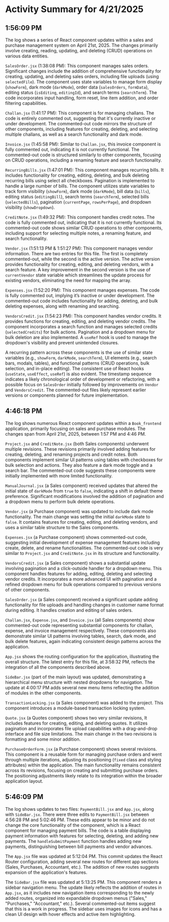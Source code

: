 # Activity Summary for 4/21/2025

## 1:56:09 PM
The log shows a series of React component updates within a sales and purchase management system on April 21st, 2025.  The changes primarily involve creating, reading, updating, and deleting (CRUD) operations on various data entities.

`SalesOrder.jsx` (1:38:08 PM): This component manages sales orders.  Significant changes include the addition of comprehensive functionality for creating, updating, and deleting sales orders, including file uploads (using `selectedFile`).  The component uses state variables to manage form display (`showForm`), dark mode (`darkMode`), order data (`salesOrders`, `formData`), editing status (`isEditing`, `editingId`), and search terms (`searchTerm`).  The code incorporates input handling, form reset, line item addition, and order filtering capabilities.

`Challan.jsx` (1:41:17 PM): This component is for managing challans.  The code is entirely commented out, suggesting that it's currently inactive or under development. The commented-out code mirrors the structure of other components, including features for creating, deleting, and selecting multiple challans, as well as a search functionality and dark mode.

`Invoice.jsx` (1:45:58 PM):  Similar to `Challan.jsx`, this invoice component is fully commented out, indicating it is not currently functional.  The commented-out code is structured similarly to other components, focusing on CRUD operations, including a renaming feature and search functionality.

`RecurringBills.jsx` (1:47:01 PM): This component manages recurring bills.  It includes functionality for creating, editing, deleting, and bulk deleting recurring bills using select all checkboxes.  Pagination is implemented to handle a large number of bills.  The component utilizes state variables to track form visibility (`showForm`), dark mode (`darkMode`), bill data (`bills`), editing status (`editingBill`), search terms (`searchTerm`), selected bills (`selectedBills`), pagination (`currentPage`, `rowsPerPage`), and dropdown visibility (`showDropdown`).

`CreditNote.jsx` (1:49:32 PM): This component handles credit notes.  The code is fully commented out, indicating that it is not currently functional. Its commented-out code shows similar CRUD operations to other components, including support for selecting multiple notes, a renaming feature, and search functionality.

`Vendor.jsx` (1:51:13 PM & 1:51:27 PM):  This component manages vendor information.  There are two entries for this file. The first is completely commented-out, while the second is the active version.  The active version provides functionality for creating, editing, and deleting vendors, with a search feature.  A key improvement in the second version is the use of `currentVendor` state variable which streamlines the update process for existing vendors, eliminating the need for mapping the array.

`Expenses.jsx` (1:52:20 PM): This component manages expenses. The code is fully commented out, implying it’s inactive or under development.  The commented-out code includes functionality for adding, deleting, and bulk deleting expenses, along with renaming and searching.

`VendorsCredit.jsx` (1:54:23 PM): This component handles vendor credits. It provides functions for creating, editing, and deleting vendor credits.  The component incorporates a search function and manages selected credits (`selectedCredits`) for bulk actions. Pagination and a dropdown menu for bulk deletion are also implemented.  A `useRef` hook is used to manage the dropdown's visibility and prevent unintended closures.


A recurring pattern across these components is the use of similar state variables (e.g., `showForm`, `darkMode`, `searchTerm`), UI elements (e.g., search bars, modals, tables), and functional patterns (CRUD operations, bulk selection, and in-place editing).  The consistent use of React hooks (`useState`, `useEffect`, `useRef`) is also evident.  The timestamp sequence indicates a likely chronological order of development or refactoring, with a possible focus on `SalesOrder` initially followed by improvements on `Vendor` and `VendorsCredit`. The commented-out files likely represent earlier versions or components planned for future implementation.


## 4:46:18 PM
The log shows numerous React component updates within a `Book_frontend` application, primarily focusing on sales and purchase modules.  The changes span from April 21st, 2025, between 1:57 PM and 4:46 PM.

`Project.jsx` and `CreditNote.jsx`  (both Sales components) underwent multiple revisions.  These revisions primarily involved adding features for creating, deleting, and renaming projects and credit notes.  Both components implement similar UI patterns using tables with checkboxes for bulk selection and actions. They also feature a dark mode toggle and a search bar.  The commented-out code suggests these components were initially implemented with more limited functionality.

`ManualJournal.jsx` (a Sales component) received updates that altered the initial state of `darkMode` from `true` to `false`, indicating a shift in default theme preference.  Significant modifications involved the addition of pagination and a dropdown menu to perform bulk delete operations.


`Vendor.jsx` (a Purchase component) was updated to include dark mode functionality. The main change was setting the initial `darkMode` state to `false`. It contains features for creating, editing, and deleting vendors, and uses a similar table structure to the Sales components.

`Expenses.jsx` (a Purchase component) shows commented-out code, suggesting initial development of expense management features including create, delete, and rename functionalities. The commented-out code is very similar to `Project.jsx` and `CreditNote.jsx` in its structure and functionality.

`VendorsCredit.jsx` (a Sales component) shows a substantial update involving pagination and a click-outside handler for a dropdown menu.  This component handles features for adding, editing, deleting and selecting vendor credits.  It incorporates a more advanced UI with pagination and a refined dropdown menu for bulk operations compared to previous versions of other components.

`SalesOrder.jsx` (a Sales component)  received a significant update adding functionality for file uploads and handling changes in customer name format during editing. It handles creation and editing of sales orders.

`Challan.jsx`,  `Expense.jsx`, and `Invoice.jsx` (all Sales components) show commented-out code representing substantial components for challan, expense, and invoice management respectively.   These components also demonstrate similar UI patterns involving tables, search, dark mode, and bulk delete features, again indicating consistent design patterns across the application.


`App.jsx` shows the routing configuration for the application, illustrating the overall structure. The latest entry for this file, at 3:58:32 PM, reflects the integration of all the components described above.

`SideBar.jsx` (part of the main layout)  was updated, demonstrating a hierarchical menu structure with nested dropdowns for navigation.   The update at 4:00:17 PM adds several new menu items reflecting the addition of modules in the other components.


`TransactionLocking.jsx` (a Sales component) was added to the project. This component introduces a module-based transaction locking system.


`Quote.jsx` (a Quotes component)  shows two very similar revisions,  It includes features for creating, editing, and deleting quotes.  It utilizes pagination and incorporates file upload capabilities with a drag-and-drop interface and file size limitations. The main change in the two revisions is formatting and some minor addition.


`PurchaseOrderForm.jsx` (a Purchase component) shows several revisions. This component is a reusable form for managing purchase orders and went through multiple iterations, adjusting its positioning (`fixed` class and styling attributes) within the application.  The main functionality remains consistent across its revisions, focusing on creating and submitting purchase orders.  The positioning adjustments likely relate to its integration within the broader application layout.


## 5:46:09 PM
The log shows updates to two files: `PaymentBill.jsx` and `App.jsx`,  along with `SideBar.jsx`.  There were three edits to `PaymentBill.jsx` between 4:56:28 PM and 5:02:46 PM.  These edits appear to be minor and do not change the core functionality of the component, which is a React component for managing payment bills. The code is a table displaying payment information with features for selecting, deleting, and adding new payments.  The `handleSubmitPayment` function handles adding new payments, distinguishing between bill payments and vendor advances.

The `App.jsx` file was updated at 5:12:04 PM. This commit updates the React Router configuration, adding several new routes for different app sections (Sales, Purchases, Accountant, etc.).  The addition of new routes suggests expansion of the application's features.

The `SideBar.jsx` file was updated at 5:13:25 PM. This component renders a sidebar navigation menu. The update likely reflects the addition of routes in `App.jsx`, as it includes new navigation items corresponding to the newly added routes,  organized into expandable dropdown menus ("Sales," "Purchases," "Accountant," etc.).  Several commented-out items suggest that this is a work in progress.  The sidebar uses images for icons and has a clean UI design with hover effects and active item highlighting.
